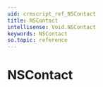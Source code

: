 ```yaml
---
uid: crmscript_ref_NSContact
title: NSContact
intellisense: Void.NSContact
keywords: NSContact
so.topic: reference
---
```


# NSContact
